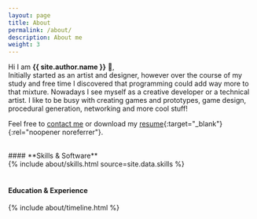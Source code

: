```yaml
---
layout: page
title: About
permalink: /about/
description: About me
weight: 3
---
```


Hi I am **{{ site.author.name }}** :wave:,<br>
Initially started as an artist and designer, however over the course of my study and free time I discovered that programming could add way more to that mixture. Nowadays I see myself as a creative developer or a technical artist. I like to be busy with creating games and prototypes, game design, procedural generation, networking and more cool stuff!

Feel free to [contact me](mailto:contact@daankemps.com) or download my [resume](/assets/files/resume.pdf){:target="_blank"}{:rel="noopener noreferrer"}.

<br>
#### **Skills & Software**
<div class="row">
{% include about/skills.html source=site.data.skills %}
</div>
<br>

#### **Education & Experience**
<div class="row">
{% include about/timeline.html %}
</div>